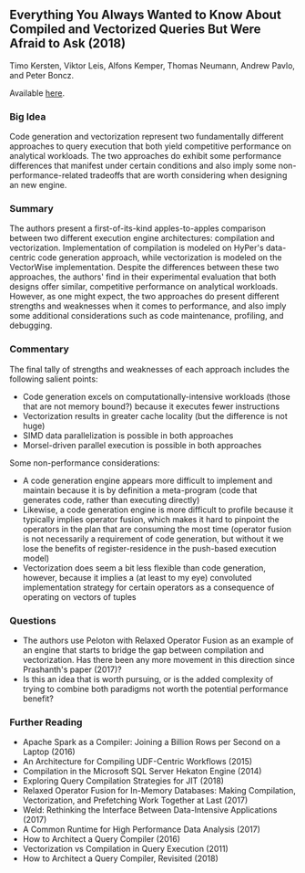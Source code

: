 ## Everything You Always Wanted to Know About Compiled and Vectorized Queries But Were Afraid to Ask (2018)

Timo Kersten, Viktor Leis, Alfons Kemper, Thomas Neumann, Andrew Pavlo, and Peter Boncz.

Available [here](http://www.vldb.org/pvldb/vol11/p2209-kersten.pdf).

### Big Idea

Code generation and vectorization represent two fundamentally different approaches to query execution that both yield competitive performance on analytical workloads. The two approaches do exhibit some performance differences that manifest under certain conditions and also imply some non-performance-related tradeoffs that are worth considering when designing an new engine.

### Summary

The authors present a first-of-its-kind apples-to-apples comparison between two different execution engine architectures: compilation and vectorization. Implementation of compilation is modeled on HyPer's data-centric code generation approach, while vectorization is modeled on the VectorWise implementation. Despite the differences between these two approaches, the authors' find in their experimental evaluation that both designs offer similar, competitive performance on analytical workloads. However, as one might expect, the two approaches do present different strengths and weaknesses when it comes to performance, and also imply some additional considerations such as code maintenance, profiling, and debugging.

### Commentary

The final tally of strengths and weaknesses of each approach includes the following salient points:
- Code generation excels on computationally-intensive workloads (those that are not memory bound?) because it executes fewer instructions
- Vectorization results in greater cache locality (but the difference is not huge)
- SIMD data parallelization is possible in both approaches
- Morsel-driven parallel execution is possible in both approaches

Some non-performance considerations:
- A code generation engine appears more difficult to implement and maintain because it is by definition a meta-program (code that generates code, rather than executing directly)
- Likewise, a code generation engine is more difficult to profile because it typically implies operator fusion, which makes it hard to pinpoint the operators in the plan that are consuming the most time (operator fusion is not necessarily a requirement of code generation, but without it we lose the benefits of register-residence in the push-based execution model)
- Vectorization does seem a bit less flexible than code generation, however, because it implies a (at least to my eye) convoluted implementation strategy for certain operators as a consequence of operating on vectors of tuples

### Questions

- The authors use Peloton with Relaxed Operator Fusion as an example of an engine that starts to bridge the gap between compilation and vectorization. Has there been any more movement in this direction since Prashanth's paper (2017)? 
- Is this an idea that is worth pursuing, or is the added complexity of trying to combine both paradigms not worth the potential performance benefit?

### Further Reading

- Apache Spark as a Compiler: Joining a Billion Rows per Second on a Laptop (2016)
- An Architecture for Compiling UDF-Centric Workflows (2015)
- Compilation in the Microsoft SQL Server Hekaton Engine (2014)
- Exploring Query Compilation Strategies for JIT (2018)
- Relaxed Operator Fusion for In-Memory Databases: Making Compilation, Vectorization, and Prefetching Work Together at Last (2017)
- Weld: Rethinking the Interface Between Data-Intensive Applications (2017)
- A Common Runtime for High Performance Data Analysis (2017)
- How to Architect a Query Compiler (2016)
- Vectorization vs Compilation in Query Execution (2011)
- How to Architect a Query Compiler, Revisited (2018)
